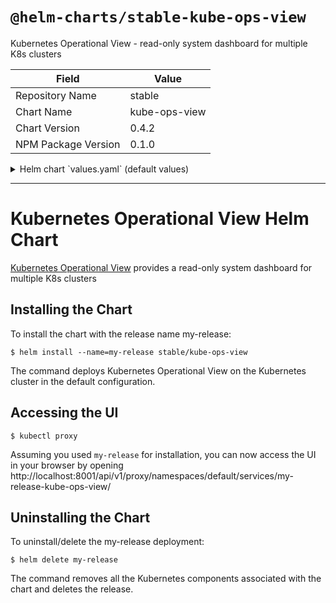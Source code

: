 # `@helm-charts/stable-kube-ops-view`

Kubernetes Operational View - read-only system dashboard for multiple K8s clusters

| Field               | Value         |
| ------------------- | ------------- |
| Repository Name     | stable        |
| Chart Name          | kube-ops-view |
| Chart Version       | 0.4.2         |
| NPM Package Version | 0.1.0         |

<details>

<summary>Helm chart `values.yaml` (default values)</summary>

```yaml
# Declare variables to be passed into your templates.
replicaCount: 1
image:
  repository: hjacobs/kube-ops-view
  tag: latest
  pullPolicy: IfNotPresent
service:
  # annotations:
  #   service.beta.kubernetes.io/aws-load-balancer-internal: "0.0.0.0/0"
  # labels:
  #   key: value
  type: ClusterIP
  externalPort: 80
  internalPort: 8080
resources:
  limits:
    cpu: 100m
    memory: 128Mi
  requests:
    cpu: 80m
    memory: 64Mi
ingress:
  enabled: false
  # hostname: kube-ops-view.local
  # annotations:
  #   kubernetes.io/ingress.class: nginx
  # tls:
  ## Secrets must be manually created in the namespace
  #   - secretName: kube-ops-view.local-tls
  #     hosts:
  #       - kube-ops-view.local
rbac:
  # If true, create & use RBAC resources
  create: false
  # Ignored if rbac.create is true
  serviceAccountName: default

## Additional pod labels
## ref: https://kubernetes.io/docs/concepts/overview/working-with-objects/labels/
podLabels: {}
```

</details>

---

# Kubernetes Operational View Helm Chart

[Kubernetes Operational View](https://github.com/hjacobs/kube-ops-view) provides a read-only system dashboard for multiple K8s clusters

## Installing the Chart

To install the chart with the release name my-release:

```console
$ helm install --name=my-release stable/kube-ops-view
```

The command deploys Kubernetes Operational View on the Kubernetes cluster in the default configuration.

## Accessing the UI

```console
$ kubectl proxy
```

Assuming you used `my-release` for installation, you can now access the UI in your browser by opening http://localhost:8001/api/v1/proxy/namespaces/default/services/my-release-kube-ops-view/

## Uninstalling the Chart

To uninstall/delete the my-release deployment:

```console
$ helm delete my-release
```

The command removes all the Kubernetes components associated with the chart and deletes the release.
